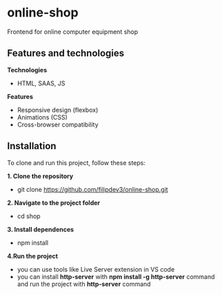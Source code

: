 # online-shop
Frontend for online computer equipment shop

## Features and technologies
**Technologies**
  - HTML, SAAS, JS

**Features**
  - Responsive design (flexbox)
  - Animations (CSS)
  - Cross-browser compatibility

## Installation
To clone and run this project, follow these steps: 

**1. Clone the repository** <br/>
  - git clone https://github.com/filipdev3/online-shop.git

**2. Navigate to the project folder** <br/>
  - cd shop

**3. Install dependences** <br/>
  - npm install

**4.Run the project** <br/>
  - you can use tools like Live Server extension in VS code
  - you can install **http-server** with **npm install -g http-server** command and run the project with **http-server** command

